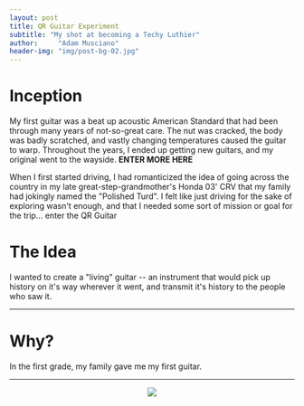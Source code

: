 ```yaml
---
layout: post
title: QR Guitar Experiment
subtitle: "My shot at becoming a Techy Luthier"
author:     "Adam Musciano"
header-img: "img/post-bg-02.jpg"
---
```


Inception
=======
My first guitar was a beat up acoustic American Standard that had been through many years of not-so-great care. The nut was cracked, the body was badly scratched, and vastly changing temperatures caused the guitar to warp. Throughout the years, I ended up getting new guitars, and my original went to the wayside.
<b>ENTER MORE HERE</b>

When I first started driving, I had romanticized the idea of going across the country in my late great-step-grandmother's Honda 03' CRV that my family had jokingly named the "Polished Turd". I felt like just driving for the sake of exploring wasn't enough, and that I needed some sort of mission or goal for the trip... enter the QR Guitar

The Idea
========
I wanted to create a "living" guitar -- an instrument that would pick up history on it's way wherever it went, and transmit it's history to the people who saw it.


---------------

Why?
======================
In the first grade, my family gave me my first guitar.


---------------
<div style="text-align:center">
  <img src="//img/post-qrGuitar-GIF.gif" >
</div>
